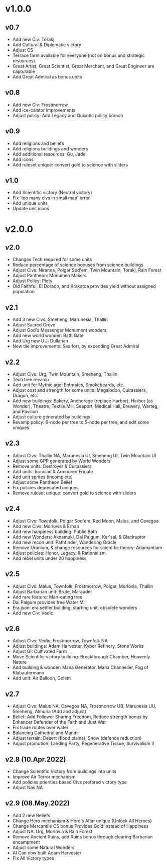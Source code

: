 
# v1.0.0
## v0.7
- Add new Civ: Torakj
- Add Cultural & Diplomatic victory
- Adjust CS
- Terrace farm available for everyone (not on bonus and strategic resources)
- Great Artist, Great Scientist, Great Merchant, and Great Engineer are capturable
- Add Great Admiral as bonus units

## v0.8
- Add new Civ: Frostmorrow
- Add ice-calator improvements
- Adjust policy: Add Legacy and Quixotic policy branch

## v0.9
- Add religions and beliefs
- Add religions buildings and wonders
- Add additional resources: Gu, Jade
- Add icons
- Add ruleset unique: convert gold to science with sliders

## v1.0
- Add Scientific victory (Neutral victory)
- Fix 'too many civs in small map' error
- Add unique units
- Update unit icons

# v2.0.0
## v2.0
- Changes Tech required for some units
- Reduce percentage of science bonuses from science buildings
- Adjust Civs: Niranna, Polgar Sod'em, Twin Mountain, Torakj, Rain Forest
- Adjust Pantheon: Monumen Makers
- Adjust Policy: Piety
- Old Faithful, El Dorado, and Krakatoa provides yield without assigned population

## v2.1
- Add 3 new Civs: Smeheng, Marunesia, Thallin
- Adjust Sacred Grove
- Adjust God's Messenger Monument wonders
- Add new world wonder: Bath Gate
- Add Urg new UU: Dullahan
- New tile improvements: Sea fort, by expending Great Admiral

## v2.2
- Adjust Civs: Urg, Twin Mountain, Smeheng, Thallin
- Tech tree revamp
- Add unit for Mythic age: Entmates, Smokebeards, etc.
- Adjust cost and strength for some units: Megalodon, Cuirassiers, Dragon, etc.
- Add new buildings: Bakery, Anchorage (replace Harbor), Harbor (as Wonder), Theatre, Textile Mill, Seaport, Medical Hall, Brewery, Warteg, and Pavilion
- Adjust culture generated by buildings
- Revamp policy: 6-node per tree to 5-node per tree, and edit some uniques

## v2.3
- Adjust Civs: Thallin NA, Marunesia UI, Smeheng UI, Twin Mountain UI
- Adjust some GPP generated by World Wonders
- Remove units: Destroyer & Cuitassiers
- Add units: Ironclad & Armoured Frigate
- Add unit sprites (incomplete)
- Adjust some Pantheon Belief
- Fix policies deprecated uniques
- Remove ruleset unique: convert gold to science with sliders

## v2.4
- Adjust Civs: Townfolk, Polgar Sod'em, Red Moon, Malus, and Cavegoa
- Add new Civs: Morlovia & Erhab
- Add new happiness building: Public Bath
- Add new Wonders: Aknamuki, Dai Palgum, Ker'sai, & Glaciruptor
- Add new recon unit: Pathfinder, Wandering Oracle
- Remove Uranium, & change resources for scientific theory: Adamantium
- Adjust policies: Honor, Legacy, & Rationalism
- Add rebel units under 20 happiness

## v2.5
- Adjust Civs: Malus, Townfolk, Frostmorrow, Polgar, Morlovia, Thallin
- Adjust Barbarian unit: Brute, Marauder
- Add rare feature: Man-eating tree
- Dai Palgum provides free Water Mill
- Era.json: era settler building, starting unit, obsolete wonders
- Add new Civ: Vedic

## v2.6
- Adjust Civs: Vedic, Frostmorrow, Townfolk NA
- Adjust buildings: Adam Harvester, Kyber Refinery, Stone Works
- Adjust GI: Cultivated Farm
- Move Scientific victory building: Breakthrough Chamber, Heavenly Nature
- Add building & wonder: Mana Generator, Mana Channeller, Fog of Klabautermann
- Add unit: Air Balloon, Golem

## v2.7
- Adjust Civs: Malus NA, Cavegoa NA, Frostmorrow UB, Marunesia UU, Smeheng, Almuria (Add and adjust)
- Belief: Add Follower Sharing Freedom, Reduce strength bonus by Enhancer Defender of the Faith and Just War
- Fix trade routes over water
- Balancing Cathedral and Mandir
- Adjust terrain: Desert (flood plains), Snow (defence reduction)
- Adjust promotion: Landing Party, Regenerative Tissue, Survivalism II

## v2.8 (10.Apr.2022)
- Change Scientific Victory from buildings into units
- Improve Air Terror mechanism
- Add policies prierities based Civs prefered victory type
- Adjust Nas NA

## v2.9 (08.May.2022)
- Add 2 new Beliefs
- Change Hero mechanism & Hero's Altar unique (Unlock All Heroes)
- Change Mercantile CS bonus Provides Gold instead of Happiness
- Adjust NA: Urg, Morlovia & Rain Forest
- Remove Ancient Ruins, add Ruins bonus through clearing Barbarian encampment
- Adjust some Natural Wonders
- AI Can now built Adam Harvester
- Fix All Victory types